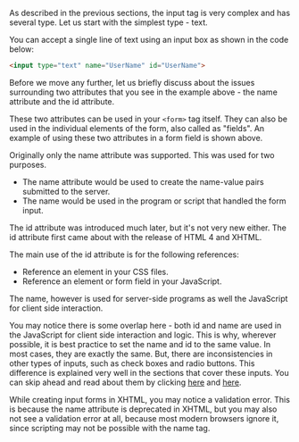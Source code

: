 As described in the previous sections, the input tag is very complex and has several type. Let us start with the simplest type - text.

You can accept a single line of text using an input box as shown in the code below:

```html
<input type="text" name="UserName" id="UserName">
```

Before we move any further, let us briefly discuss about the issues surrounding two attributes that you see in the example above - the name attribute and the id attribute.

These two attributes can be used in your `<form>` tag itself. They can also be used in the individual elements of the form, also called as "fields". An example of using these two attributes in a form field is shown above. 

Originally only the name attribute was supported. This was used for two purposes.

* The name attribute would be used to create the name-value pairs submitted to the server.
* The name would be used in the program or script that handled the form input.

The id attribute was introduced much later, but it's not very new either. The id attribute first came about with the release of HTML 4 and XHTML.

The main use of the id attribute is for the following references:
* Reference an element in your CSS files.
* Reference an element or form field in your JavaScript.

The name, however is used for server-side programs as well the JavaScript for client side interaction.

You may notice there is some overlap here - both id and name are used in the JavaScript for client side interaction and logic. This is why, wherever possible, it is best practice to set the name and id to the same value. In most cases, they are exactly the same. But, there are inconsistencies in other types of inputs, such as check boxes and radio buttons. This difference is explained very well in the sections that cover these inputs. You can skip ahead and read about them by clicking [here]() and [here]().

While creating input forms in XHTML, you may notice a validation error. This is because the name attribute is deprecated in XHTML, but you may also not see a validation error at all, because most modern browsers ignore it, since scripting may not be possible with the name tag.
